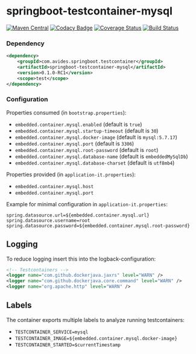 springboot-testcontainer-mysql
=================================

[![Maven Central](https://maven-badges.herokuapp.com/maven-central/com.avides.springboot.testcontainer/springboot-testcontainer-mysql/badge.svg)](https://maven-badges.herokuapp.com/maven-central/com.avides.springboot.testcontainer/springboot-testcontainer-mysql)
[![Codacy Badge](https://api.codacy.com/project/badge/Grade/xxx)](https://www.codacy.com/app/springboot-testcontainer/springboot-testcontainer-mysql)
[![Coverage Status](https://coveralls.io/repos/springboot-testcontainer/springboot-testcontainer-mysql/badge.svg)](https://coveralls.io/r/springboot-testcontainer/springboot-testcontainer-mysql)
[![Build Status](https://travis-ci.org/springboot-testcontainer/springboot-testcontainer-mysql.svg?branch=master)](https://travis-ci.org/springboot-testcontainer/springboot-testcontainer-mysql)

### Dependency
```xml
<dependency>
	<groupId>com.avides.springboot.testcontainer</groupId>
	<artifactId>springboot-testcontainer-mysql</artifactId>
	<version>0.1.0-RC1</version>
	<scope>test</scope>
</dependency>
```

### Configuration
Properties consumed (in `bootstrap.properties`):
- `embedded.container.mysql.enabled` (default is `true`)
- `embedded.container.mysql.startup-timeout` (default is `30`)
- `embedded.container.mysql.docker-image` (default is `mysql:5.7.17`)
- `embedded.container.mysql.port` (default is `3306`)
- `embedded.container.mysql.root-password` (default is `root`)
- `embedded.container.mysql.database-name` (default is `embeddedMySqlDb`)
- `embedded.container.mysql.database-charset` (default is `utf8mb4`)

Properties provided (in `application-it.properties`):
- `embedded.container.mysql.host`
- `embedded.container.mysql.port`

Example for minimal configuration in `application-it.properties`:
```
spring.datasource.url=${embedded.container.mysql.url}
spring.datasource.username=root
spring.datasource.password=${embedded.container.mysql.root-password}

```

## Logging
To reduce logging insert this into the logback-configuration:
```xml
<!-- Testcontainers -->
<logger name="com.github.dockerjava.jaxrs" level="WARN" />
<logger name="com.github.dockerjava.core.command" level="WARN" />
<logger name="org.apache.http" level="WARN" />
```

## Labels
The container exports multiple labels to analyze running testcontainers:
- `TESTCONTAINER_SERVICE=mysql`
- `TESTCONTAINER_IMAGE=${embedded.container.mysql.docker-image}`
- `TESTCONTAINER_STARTED=$currentTimestamp`
